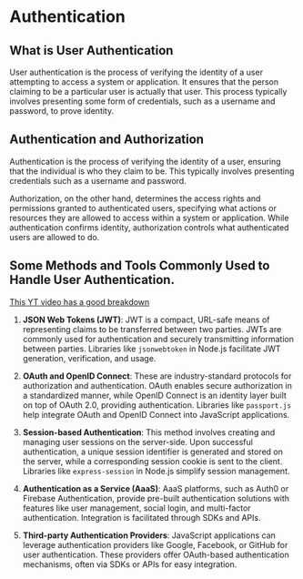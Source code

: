 # Authentication

## What is User Authentication

User authentication is the process of verifying the identity of a user attempting to 
access a system or application. It ensures that the person claiming to be a particular 
user is actually that user. This process typically involves presenting some form of credentials,
 such as a username and password, to prove identity.

## Authentication and Authorization

Authentication is the process of verifying the identity of a user, ensuring that the individual is
who they claim to be. This typically involves presenting credentials such as a username and password.

Authorization, on the other hand, determines the access rights and permissions granted to authenticated
users, specifying what actions or resources they are allowed to access within a system or application. 
While authentication confirms identity, authorization controls what authenticated users are allowed to do.

## Some Methods and Tools Commonly Used to Handle User Authentication.

[This YT video has a good breakdown](https://www.youtube.com/watch?v=UBUNrFtufWo)

1. **JSON Web Tokens (JWT)**: JWT is a compact, URL-safe means of representing claims to be transferred 
between two parties. JWTs are commonly used for authentication and securely transmitting information 
between parties. Libraries like `jsonwebtoken` in Node.js facilitate JWT generation, verification, and usage.

2. **OAuth and OpenID Connect**: These are industry-standard protocols for authorization and authentication. 
OAuth enables secure authorization in a standardized manner, while OpenID Connect is an identity layer built 
on top of OAuth 2.0, providing authentication. Libraries like `passport.js` help integrate OAuth and OpenID 
Connect into JavaScript applications.

3. **Session-based Authentication**: This method involves creating and managing user sessions on the server-side.
Upon successful authentication, a unique session identifier is generated and stored on the server, while a 
corresponding session cookie is sent to the client. Libraries like `express-session` in Node.js simplify 
session management.

4. **Authentication as a Service (AaaS)**: AaaS platforms, such as Auth0 or Firebase Authentication, provide 
pre-built authentication solutions with features like user management, social login, and multi-factor authentication. 
Integration is facilitated through SDKs and APIs.

5. **Third-party Authentication Providers**: JavaScript applications can leverage authentication providers like Google, 
Facebook, or GitHub for user authentication. These providers offer OAuth-based authentication mechanisms, often via 
SDKs or APIs for easy integration.

## 